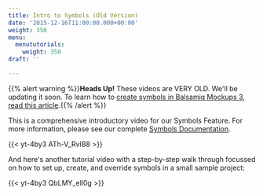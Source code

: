 ```yaml
---
title: Intro to Symbols (Old Version)
date: '2015-12-16T11:00:00.000+00:00'
weight: 350
menu:
  menututorials:
    weight: 350
draft: ''

---
```


{{% alert warning %}}**Heads Up!** These videos are VERY OLD. We'll be updating it soon. To learn how to [create symbols in Balsamiq Mockups 3, read this article](https://docs.balsamiq.com/desktop/symbols/).{{% /alert %}}

This is a comprehensive introductory video for our Symbols Feature. For more information, please see our complete [Symbols Documentation](https://docs.balsamiq.com/desktop/symbols/).

{{< yt-4by3 ATh-V_RvIB8 >}}

And here's another tutorial video with a step-by-step walk through focussed on how to set up, create, and override symbols in a small sample project:

{{< yt-4by3 QbLMY_eIl0g >}}